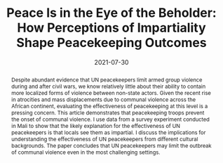 ---
title: "Peace Is in the Eye of the Beholder: How Perceptions of Impartiality Shape Peacekeeping Outcomes"
collection: research
date: 2021-07-30
paperurl: 'https://osf.io/preprints/socarxiv/q5snx/'
image: /assets/images/research/eye-beholder.png
abstract: 'Despite abundant evidence that UN peacekeepers limit armed group violence during and after civil wars, we know relatively little about their ability to contain more localized forms of violence between non-state actors. Given the recent rise in atrocities and mass displacements due to communal violence across the African continent, evaluating the effectiveness of peacekeeping at this level is a pressing concern. This article demonstrates that peacekeeping troops prevent the onset of communal violence. I use data from a survey experiment conducted in Mali to show that the likely explanation for the effectiveness of UN peacekeepers is that locals see them as impartial. I discuss the implications for understanding the effectiveness of UN peacekeepers from different cultural backgrounds. The paper concludes that UN peacekeepers may limit the outbreak of communal violence even in the most challenging settings.'
citation: 'Nomikos, William G. 2021. &quot;Peace Is in the Eye of the Beholder: How Perceptions of Impartiality Shape Peacekeeping Outcomes.&quot;'
---
